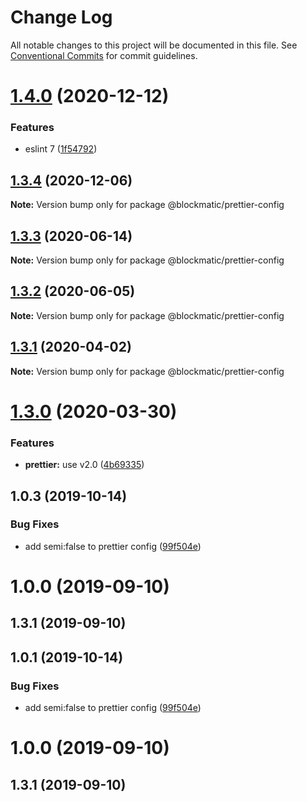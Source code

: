 # Change Log

All notable changes to this project will be documented in this file.
See [Conventional Commits](https://conventionalcommits.org) for commit guidelines.

# [1.4.0](https://github.com/blockmatic/dev-configs/compare/@blockmatic/prettier-config@1.3.4...@blockmatic/prettier-config@1.4.0) (2020-12-12)


### Features

* eslint 7 ([1f54792](https://github.com/blockmatic/dev-configs/commit/1f5479292c8a62815e0d39cb770342fa85e1fc71))





## [1.3.4](https://github.com/blockmatic/dev-configs/compare/@blockmatic/prettier-config@1.3.3...@blockmatic/prettier-config@1.3.4) (2020-12-06)

**Note:** Version bump only for package @blockmatic/prettier-config





## [1.3.3](https://github.com/blockmatic/dev-configs/compare/@blockmatic/prettier-config@1.3.2...@blockmatic/prettier-config@1.3.3) (2020-06-14)

**Note:** Version bump only for package @blockmatic/prettier-config





## [1.3.2](https://github.com/blockmatic/dev-configs/compare/@blockmatic/prettier-config@1.3.1...@blockmatic/prettier-config@1.3.2) (2020-06-05)

**Note:** Version bump only for package @blockmatic/prettier-config





## [1.3.1](https://github.com/blockmatic/dev-configs/compare/@blockmatic/prettier-config@1.3.0...@blockmatic/prettier-config@1.3.1) (2020-04-02)

**Note:** Version bump only for package @blockmatic/prettier-config





# [1.3.0](https://github.com/blockmatic/dev-configs/compare/@blockmatic/prettier-config@1.2.3...@blockmatic/prettier-config@1.3.0) (2020-03-30)


### Features

* **prettier:** use v2.0 ([4b69335](https://github.com/blockmatic/dev-configs/commit/4b693359ce4735b37aadb75aab88d3849b12b265))





## 1.0.3 (2019-10-14)

### Bug Fixes

- add semi:false to prettier config ([99f504e](https://github.com/blockmatic/dev-configs/commit/99f504e))

# 1.0.0 (2019-09-10)

## 1.3.1 (2019-09-10)

## 1.0.1 (2019-10-14)

### Bug Fixes

- add semi:false to prettier config ([99f504e](https://github.com/blockmatic/dev-configs/commit/99f504e))

# 1.0.0 (2019-09-10)

## 1.3.1 (2019-09-10)
